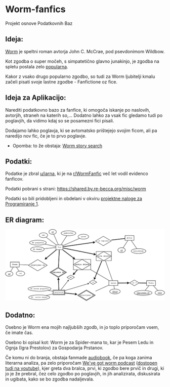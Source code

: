 # Worm-fanfics
Projekt osnove Podatkovnih Baz

## Ideja:

[Worm](https://parahumans.wordpress.com/) je speltni roman avtorja John C. McCrae, pod psevdonimom Wildbow.

Kot zgodba o super močeh, s simpatetično glavno junakinjo, je zgodba na spletu postala zelo [popularna](https://en.wikipedia.org/wiki/Worm_(web_serial)).

Kakor z vsako drugo popularno zgodbo, so tudi za Worm ljubitelji kmalu začeli pisati svoje lastne zgodbe - Fanfictione oz fice.

## Ideja za Aplikacijo:

Narediti podatkovno bazo za fanfice, ki omogoča iskanje po naslovih, avtorjih, straneh na katerih so,... Dodatno lahko za vsak fic gledamo tudi po poglavjih, da vidimo kdaj so se posamezni fici pisali.

Dodajamo lahko poglavja, ki se avtomatsko prištejejo svojim ficom, ali pa naredijo nov fic, če je to prvo poglavje.

- Opomba: to že obstaja: [Worm story search](https://wormstorysearch.com/)

## Podatki:

Podatke je zbral [u/iarna](https://www.reddit.com/user/iarna/), ki je na [r/WormFanfic](https://www.reddit.com/r/WormFanfic/) več let vodil evidenco fanficov.

Podatki pobrani s strani: https://shared.by.re-becca.org/misc/worm

Podatki so bili pridobljeni in obdelani v okviru [projektne naloge za Programiranje 1](https://github.com/GalKuhar/Worm).

## ER diagram:

![ER DIAGRAM](ER_diagram.png)

## Dodatno:

Osebno je Worm ena mojih najljubših zgodb, in jo toplo priporočam vsem, če imate čas.

Osebno bi opisal kot: Worm je za Spider-mana to, kar je Pesem Ledu in Ognja (Igra Prestolov) za Gospodarja Prstanov.

Če komu ni do branja, obstaja fanmade [audiobook](http://audioworm.rein-online.org/), če pa koga zanima literarna analiza, pa zelo priporočam [We've got worm podcast](https://www.doofmedia.com/weve-got-worm/) ([dostopen tudi na youtube](https://www.youtube.com/watch?v=4HydKjQMzJ8&list=PLCW6KR4MVOXaGS2KlDJzWITG0RzAJ9NLo)), kjer greta dva bralca, prvi, ki zgodbo bere prvič in drugi, ki jo je že prebral, čez celo zgodbo po poglavjih, in jih analizirata, diskusirata in ugibata, kako se bo zgodba nadaljevala.
